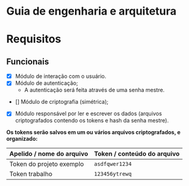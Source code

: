 
# Guia de engenharia e arquitetura 

# Requisitos

## Funcionais

- [X] Módulo de interação com o usuário.
- [x] Módulo de autenticação; 
    * A autenticação será feita através de uma senha mestre.
- [] Módulo de criptografia (simétrica);
- [X] Módulo responsável por ler e escrever os dados (arquivos criptografados contendo os tokens e hash da senha mestre).

**Os tokens serão salvos em um ou vários arquivos criptografados, e organizado:**

|Apelido / nome do arquivo |Token / conteúdo do arquivo|
|---|---|
|Token do projeto exemplo| `asdfqwer1234`
|Token trabalho| `123456ytrewq`

